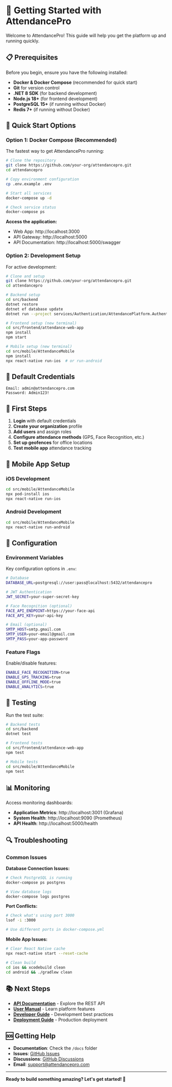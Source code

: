 # 🚀 Getting Started with AttendancePro

Welcome to AttendancePro! This guide will help you get the platform up and running quickly.

## 📋 Prerequisites

Before you begin, ensure you have the following installed:

- **Docker & Docker Compose** (recommended for quick start)
- **Git** for version control
- **.NET 8 SDK** (for backend development)
- **Node.js 18+** (for frontend development)
- **PostgreSQL 15+** (if running without Docker)
- **Redis 7+** (if running without Docker)

## 🎯 Quick Start Options

### Option 1: Docker Compose (Recommended)

The fastest way to get AttendancePro running:

```bash
# Clone the repository
git clone https://github.com/your-org/attendancepro.git
cd attendancepro

# Copy environment configuration
cp .env.example .env

# Start all services
docker-compose up -d

# Check service status
docker-compose ps
```

**Access the application:**
- Web App: http://localhost:3000
- API Gateway: http://localhost:5000
- API Documentation: http://localhost:5000/swagger

### Option 2: Development Setup

For active development:

```bash
# Clone and setup
git clone https://github.com/your-org/attendancepro.git
cd attendancepro

# Backend setup
cd src/backend
dotnet restore
dotnet ef database update
dotnet run --project services/Authentication/AttendancePlatform.Authentication.Api

# Frontend setup (new terminal)
cd src/frontend/attendance-web-app
npm install
npm start

# Mobile setup (new terminal)
cd src/mobile/AttendanceMobile
npm install
npx react-native run-ios  # or run-android
```

## 🔑 Default Credentials

```
Email: admin@attendancepro.com
Password: Admin123!
```

## 🎯 First Steps

1. **Login** with default credentials
2. **Create your organization** profile
3. **Add users** and assign roles
4. **Configure attendance methods** (GPS, Face Recognition, etc.)
5. **Set up geofences** for office locations
6. **Test mobile app** attendance tracking

## 📱 Mobile App Setup

### iOS Development
```bash
cd src/mobile/AttendanceMobile
npx pod-install ios
npx react-native run-ios
```

### Android Development
```bash
cd src/mobile/AttendanceMobile
npx react-native run-android
```

## 🔧 Configuration

### Environment Variables

Key configuration options in `.env`:

```bash
# Database
DATABASE_URL=postgresql://user:pass@localhost:5432/attendancepro

# JWT Authentication
JWT_SECRET=your-super-secret-key

# Face Recognition (optional)
FACE_API_ENDPOINT=https://your-face-api
FACE_API_KEY=your-api-key

# Email (optional)
SMTP_HOST=smtp.gmail.com
SMTP_USER=your-email@gmail.com
SMTP_PASS=your-app-password
```

### Feature Flags

Enable/disable features:

```bash
ENABLE_FACE_RECOGNITION=true
ENABLE_GPS_TRACKING=true
ENABLE_OFFLINE_MODE=true
ENABLE_ANALYTICS=true
```

## 🧪 Testing

Run the test suite:

```bash
# Backend tests
cd src/backend
dotnet test

# Frontend tests
cd src/frontend/attendance-web-app
npm test

# Mobile tests
cd src/mobile/AttendanceMobile
npm test
```

## 📊 Monitoring

Access monitoring dashboards:

- **Application Metrics**: http://localhost:3001 (Grafana)
- **System Health**: http://localhost:9090 (Prometheus)
- **API Health**: http://localhost:5000/health

## 🔍 Troubleshooting

### Common Issues

**Database Connection Issues:**
```bash
# Check PostgreSQL is running
docker-compose ps postgres

# View database logs
docker-compose logs postgres
```

**Port Conflicts:**
```bash
# Check what's using port 3000
lsof -i :3000

# Use different ports in docker-compose.yml
```

**Mobile App Issues:**
```bash
# Clear React Native cache
npx react-native start --reset-cache

# Clean build
cd ios && xcodebuild clean
cd android && ./gradlew clean
```

## 📚 Next Steps

- **[API Documentation](../docs/API_DOCUMENTATION.md)** - Explore the REST API
- **[User Manual](../docs/USER_MANUAL.md)** - Learn platform features
- **[Developer Guide](../docs/DEVELOPER_GUIDE.md)** - Development best practices
- **[Deployment Guide](../docs/DEPLOYMENT_GUIDE.md)** - Production deployment

## 🆘 Getting Help

- **Documentation**: Check the `/docs` folder
- **Issues**: [GitHub Issues](https://github.com/your-org/attendancepro/issues)
- **Discussions**: [GitHub Discussions](https://github.com/your-org/attendancepro/discussions)
- **Email**: support@attendancepro.com

---

**Ready to build something amazing? Let's get started! 🚀**

